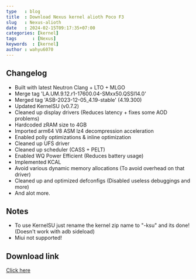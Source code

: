 ```yaml
---
type   : blog
title  : Download Nexus kernel alioth Poco F3
slug   : Nexus-alioth
date   : 2024-02-15T09:17:35+07:00
categories: [kernel]
tags      : [Nexus]
keywords  : [kernel]
author : wahyu6070
---
```


## Changelog

- Built with latest Neutron Clang + LTO + MLGO
- Merge tag 'LA.UM.9.12.r1-17600.04-SMxx50.QSSI14.0'
- Merged tag 'ASB-2023-12-05_4.19-stable' (4.19.300)
- Updated KernelSU (v0.7.2)
- Cleaned up display drivers (Reduces latency + fixes some AOD problems)
- Hardcoded zRAM size to 4GB
- Imported arm64 V8 ASM lz4 decompression acceleration
- Enabled polly optimizations & inline optimization
- Cleaned up UFS driver
- Cleaned up scheduler (CASS + PELT)
- Enabled WQ Power Efficient (Reduces battery usage)
- Implemented KCAL
- Avoid various dynamic memory allocations (To avoid overhead on that driver)
- Cleaned up and optimized defconfigs (Disabled useless debuggings and more)
- And alot more.

## Notes
- To use KernelSU just rename the kernel zip name to "-ksu" and its done! (Doesn't work with adb sideload)
- Miui not supported!

## Download link

[Click here](https://www.pling.com/p/1910526/)
